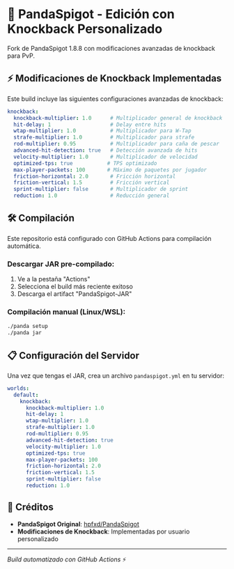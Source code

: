 # 🐼 PandaSpigot - Edición con Knockback Personalizado

Fork de PandaSpigot 1.8.8 con modificaciones avanzadas de knockback para PvP.

## ⚡ Modificaciones de Knockback Implementadas

Este build incluye las siguientes configuraciones avanzadas de knockback:

```yaml
knockback:
  knockback-multiplier: 1.0      # Multiplicador general de knockback
  hit-delay: 1                   # Delay entre hits
  wtap-multiplier: 1.0           # Multiplicador para W-Tap
  strafe-multiplier: 1.0         # Multiplicador para strafe
  rod-multiplier: 0.95           # Multiplicador para caña de pescar
  advanced-hit-detection: true   # Detección avanzada de hits
  velocity-multiplier: 1.0       # Multiplicador de velocidad
  optimized-tps: true           # TPS optimizado
  max-player-packets: 100       # Máximo de paquetes por jugador
  friction-horizontal: 2.0       # Fricción horizontal
  friction-vertical: 1.5         # Fricción vertical
  sprint-multiplier: false       # Multiplicador de sprint
  reduction: 1.0                 # Reducción general
```

## 🛠️ Compilación

Este repositorio está configurado con GitHub Actions para compilación automática.

### Descargar JAR pre-compilado:
1. Ve a la pestaña "Actions" 
2. Selecciona el build más reciente exitoso
3. Descarga el artifact "PandaSpigot-JAR"

### Compilación manual (Linux/WSL):
```bash
./panda setup
./panda jar
```

## 📋 Configuración del Servidor

Una vez que tengas el JAR, crea un archivo `pandaspigot.yml` en tu servidor:

```yaml
worlds:
  default:
    knockback:
      knockback-multiplier: 1.0
      hit-delay: 1
      wtap-multiplier: 1.0
      strafe-multiplier: 1.0
      rod-multiplier: 0.95
      advanced-hit-detection: true
      velocity-multiplier: 1.0
      optimized-tps: true
      max-player-packets: 100
      friction-horizontal: 2.0
      friction-vertical: 1.5
      sprint-multiplier: false
      reduction: 1.0
```

## 🎯 Créditos

- **PandaSpigot Original**: [hpfxd/PandaSpigot](https://github.com/hpfxd/PandaSpigot)
- **Modificaciones de Knockback**: Implementadas por usuario personalizado

---
*Build automatizado con GitHub Actions* ⚡